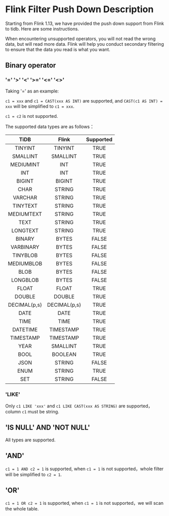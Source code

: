 # Flink Filter Push Down Description

Starting from Flink 1.13, we have provided the push down support from Flink to tidb. Here are some instructions.

When encountering unsupported operators, you will not read the wrong data, but will read more data. Flink will help you conduct secondary filtering to ensure that the data you read is what you want.

## Binary operator

###  '=' '>' '<' '>=' '<=' '<>'

Taking '=' as an example: 

`c1 = xxx` and `c1 = CAST(xxx AS INT)` are supported, and `CAST(c1 AS INT) = xxx` will be simplified to `c1 = xxx`.

`c1 = c2` is not supported.

The supported data types are as follows：

|     TiDB     |    Flink     | Supported |
|:------------:|:------------:|:---------:|
|   TINYINT    |   TINYINT    |   TRUE    |
|   SMALLINT   |   SMALLINT   |   TRUE    |
|  MEDIUMINT   |     INT      |   TRUE    |
|     INT      |     INT      |   TRUE    |
|    BIGINT    |    BIGINT    |   TRUE    |
|     CHAR     |    STRING    |   TRUE    |
|   VARCHAR    |    STRING    |   TRUE    |
|   TINYTEXT   |    STRING    |   TRUE    |
|  MEDIUMTEXT  |    STRING    |   TRUE    |
|     TEXT     |    STRING    |   TRUE    |
|   LONGTEXT   |    STRING    |   TRUE    |
|    BINARY    |    BYTES     |   FALSE   |
|  VARBINARY   |    BYTES     |   FALSE   |
|   TINYBLOB   |    BYTES     |   FALSE   |
|  MEDIUMBLOB  |    BYTES     |   FALSE   |
|     BLOB     |    BYTES     |   FALSE   |
|   LONGBLOB   |    BYTES     |   FALSE   |
|    FLOAT     |    FLOAT     |   TRUE    |
|    DOUBLE    |    DOUBLE    |   TRUE    |
| DECIMAL(p,s) | DECIMAL(p,s) |   TRUE    |
|     DATE     |     DATE     |   TRUE    |
|     TIME     |     TIME     |   TRUE    |
|   DATETIME   |  TIMESTAMP   |   TRUE    |
|  TIMESTAMP   |  TIMESTAMP   |   TRUE    |
|     YEAR     |   SMALLINT   |   TRUE    |
|     BOOL     |   BOOLEAN    |   TRUE    |
|     JSON     |    STRING    |   FALSE   |
|     ENUM     |    STRING    |   TRUE    |
|     SET      |    STRING    |   FALSE   |

### 'LIKE'

Only `c1 LIKE 'xxx'` and `c1 LIKE CAST(xxx AS STRING)` are supported，column `c1` must be string.

## 'IS NULL' AND 'NOT NULL'

All types are supported.

## 'AND'

`c1 = 1 AND c2 = 1` is supported, when `c1 = 1` is not supported，whole filter will be simplified to `c2 = 1`.

## 'OR'

`c1 = 1 OR c2 = 1`  is supported, when `c1 = 1` is not supported，we will scan the whole table.



